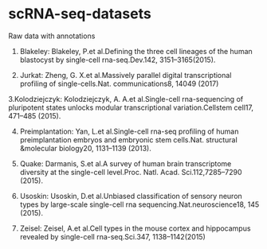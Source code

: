 # scRNA-seq-datasets
Raw data with annotations 


1. Blakeley: Blakeley, P.et al.Defining the three cell lineages of the human blastocyst by single-cell rna-seq.Dev.142, 3151–3165(2015).

2. Jurkat: Zheng, G. X.et al.Massively parallel digital transcriptional profiling of single-cells.Nat. communications8, 14049 (2017)

3.Kolodziejczyk: Kolodziejczyk, A. A.et al.Single-cell rna-sequencing of pluripotent states unlocks modular transcriptional variation.Cellstem cell17, 471–485 (2015).

4. Preimplantation: Yan, L.et al.Single-cell rna-seq profiling of human preimplantation embryos and embryonic stem cells.Nat. structural &molecular biology20, 1131–1139 (2013).

5. Quake: Darmanis, S.et al.A survey of human brain transcriptome diversity at the single-cell level.Proc. Natl. Acad. Sci.112,7285–7290 (2015).

6. Usoskin: Usoskin,  D.et al.Unbiased classification of sensory neuron types by large-scale single-cell rna sequencing.Nat.neuroscience18, 145 (2015).

7. Zeisel: Zeisel, A.et al.Cell types in the mouse cortex and hippocampus revealed by single-cell rna-seq.Sci.347, 1138–1142(2015)

